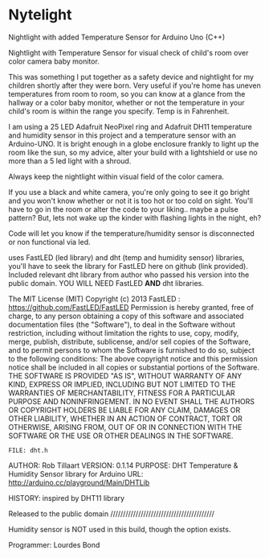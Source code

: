 # Nytelight
Nightlight with added Temperature Sensor for Arduino Uno (C++)

Nightlight with Temperature Sensor for visual check of child's room over color camera baby monitor.

This was something I put together as a safety device and nightlight for my children shortly after they were born.
Very useful if you're home has uneven temperatures from room to room, so you can know at a glance from the hallway or
a color baby monitor, whether or not the temperature in your child's room is within the range you specify. Temp is in Fahrenheit.

I am using a 25 LED Adafruit NeoPixel ring and Adafruit DH11 temperature and humidity sensor in this project and a temperature sensor with an Arduino-UNO.
It is bright enough in a globe enclosure frankly to light up the room like the sun, so my advice, alter your build with a lightshield
or use no more than a 5 led light with a shroud.

Always keep the nightlight within visual field of the color camera.

If you use a black and white camera, you're only going to see it go bright and you won't know whether or not it is too hot or too cold on sight. You'll have to go
in the room or alter the code to your liking.. maybe a pulse pattern? But, lets not wake up the kinder with flashing lights in the night, eh?

Code will let you know if the temperature/humidity sensor is disconnected or non functional via led.

uses FastLED (led library) and dht (temp and humidity sensor) libraries, you'll have to seek the library for FastLED here on github (link provided).
Included relevant dht library from author who passed his version into the public domain.
YOU WILL NEED FastLED **AND** dht libraries.

The MIT License (MIT)
Copyright (c) 2013 FastLED : https://github.com/FastLED/FastLED
Permission is hereby granted, free of charge, to any person obtaining a copy of
this software and associated documentation files (the "Software"), to deal in
the Software without restriction, including without limitation the rights to
use, copy, modify, merge, publish, distribute, sublicense, and/or sell copies of
the Software, and to permit persons to whom the Software is furnished to do so,
subject to the following conditions:
The above copyright notice and this permission notice shall be included in all
copies or substantial portions of the Software.
THE SOFTWARE IS PROVIDED "AS IS", WITHOUT WARRANTY OF ANY KIND, EXPRESS OR
IMPLIED, INCLUDING BUT NOT LIMITED TO THE WARRANTIES OF MERCHANTABILITY, FITNESS
FOR A PARTICULAR PURPOSE AND NONINFRINGEMENT. IN NO EVENT SHALL THE AUTHORS OR
COPYRIGHT HOLDERS BE LIABLE FOR ANY CLAIM, DAMAGES OR OTHER LIABILITY, WHETHER
IN AN ACTION OF CONTRACT, TORT OR OTHERWISE, ARISING FROM, OUT OF OR IN
CONNECTION WITH THE SOFTWARE OR THE USE OR OTHER DEALINGS IN THE SOFTWARE.

    FILE: dht.h
  AUTHOR: Rob Tillaart
 VERSION: 0.1.14
 PURPOSE: DHT Temperature & Humidity Sensor library for Arduino
     URL: http://arduino.cc/playground/Main/DHTLib

 HISTORY:
 inspired by DHT11 library

 Released to the public domain
/////////////////////////////////////////

Humidity sensor is NOT used in this build, though the option exists.

Programmer: Lourdes Bond
